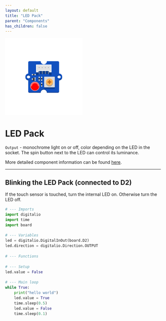 ```yaml
---
layout: default
title: "LED Pack"
parent: "Components"
has_children: false
---
```


<img src="assets/Grove-LED-pack.png" alt="LED Pack" width="250"/>

# LED Pack
`Output` - monochrome light on or off, color depending on the LED in the socket. The spin button next to the LED can control its luminance.

More detailed component information can be found [here](https://www.seeedstudio.com/Grove-LED-Pack-p-4364.html).

---

## Blinking the LED Pack (connected to D2)
If the touch sensor is touched, turn the internal LED on. Otherwise turn the LED off.
```python
# --- Imports
import digitalio
import time
import board

# --- Variables
led = digitalio.DigitalInOut(board.D2)
led.direction = digitalio.Direction.OUTPUT

# --- Functions

# --- Setup
led.value = False

# --- Main loop
while True:
    print("hello world")
    led.value = True
    time.sleep(0.5)
    led.value = False
    time.sleep(0.1)

```

